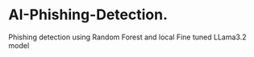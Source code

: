 # AI-Phishing-Detection.
Phishing detection using Random Forest and local Fine tuned LLama3.2 model
